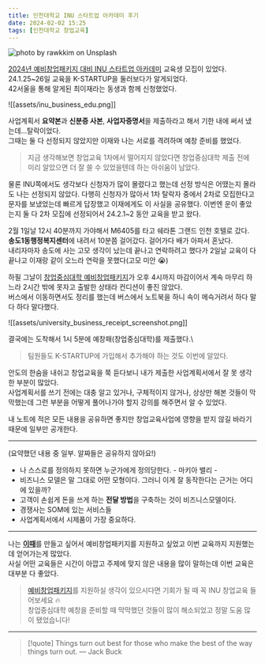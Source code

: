 ```yaml
---
title: 인천대학교 INU 스타트업 아카데미 후기
date: 2024-02-02 15:25
tags: [인천대학교 창업교육]
---
```


![photo by rawkkim on Unsplash](https://images.unsplash.com/photo-1706520560614-709627d1a67f?crop=entropy&cs=srgb&fm=jpg&ixid=M3wzNjM5Nzd8MHwxfHJhbmRvbXx8fHx8fHx8fDE3MDY4NTUxNDd8&ixlib=rb-4.0.3&q=85&w=768&h=432)

[2024년 예비창업패키지 대비 INU 스타트업 아카데미](https://startup.inu.ac.kr/startup/7700/subview.do?enc=Zm5jdDF8QEB8JTJGYmJzJTJGc3RhcnR1cCUyRjU5MiUyRjM3OTMxNSUyRmFydGNsVmlldy5kbyUzRg%3D%3D) 교육생 모집이 있었다.\
24.1.25~26일 교육을 K-STARTUP을 둘러보다가 알게되었다.\
42서울을 통해 알게된 최이재라는 동생과 함께 신청했었다.

![[assets/inu_business_edu.png]]

사업계획서 **요약본**과 **신분증 사본**, **사업자증명서**을 제출하라고 해서 기한 내에 써서 냈는데...탈락이었다.\
그때는 둘 다 선정되지 않았지만 이재와 나는 서로를 격려하며 예창 준비를 했었다.

>지금 생각해보면 창업교육 1차에서 떨어지지 않았다면 창업중심대학 제출 전에 미리 알았으면 더 잘 쓸 수 있었을텐데 하는 아쉬움이 남았다.

물론 INU쪽에서도 생각보다 신청자가 많이 몰렸다고 했는데 선정 방식은 어땠는지 몰라도 나는 선정되지 않았다.
다행히 신청자가 많아서 1차 탈락자 중에서 2차로 모집한다고 문자를 보냈었는데 빠르게 답장했고 이재에게도 이 사실을 공유했다.
이번엔 운이 좋았는지 둘 다 2차 모집에 선정되어서 24.2.1~2 동안 교육을 받고 왔다.

2월 1일날 12시 40분까지 가야해서 M6405를 타고 쉐라톤 그랜드 인천 호텔로 갔다. **송도1동행정복지센터**에 내려서 10분쯤 걸어갔다. 걸어가다 배가 아파서 혼났다.\
내리자마자 송도에 사는 고모 생각이 났는데 끝나고 연락하려고 했다가 2일날 교육이 다 끝나고 이재랑 같이 오느라 연락을 못했다(고모 미안 😭)

하필 그날이 [창업중심대학 예비창업패키지](https://www.k-startup.go.kr/web/contents/bizpbanc-deadline.do?schM=view&pbancSn=167360&page=2&schStr=regist&pbancEndYn=Y)가 오후 4시까지 마감이어서 계속 마무리 하느라 2시간 밖에 못자고 출발한 상태라 컨디션이 좋진 않았다.\
버스에서 이동하면서도 정리를 했는데 버스에서 노트북을 하니 속이 메슥거려서 하다 말다 하다 말다했다.

![[assets/university_business_receipt_screenshot.png]]

결국에는 도착해서 1시 5분에 예창패(창업중심대학)를 제출했다.\
>팀원들도 K-STARTUP에 가입해서 추가해야 하는 것도 이번에 알았다.

안도의 한숨을 내쉬고 창업교육을 쭉 듣다보니 내가 제출한 사업계획서에서 잘 못 생각한 부분이 많았다.\
사업계획서를 쓰기 전에는 대충 알고 있거나, 구체적이지 않거나, 상상만 해본 것들이 막막했는데 그런 부분을 어떻게 풀어나가야 할지 강의를 해주면서 알 수 있었다.

내 노트에 적은 모든 내용을 공유하면 좋지만 창업교육사업에 영향을 받지 않길 바라기 때문에 일부만 공개한다.

---
(요약했던 내용 중 일부. 알짜들은 공유하지 않아요!)

- 나 스스로를 정의하지 못하면 누군가에게 정의당한다. - 마키아 밸리 -
- 비즈니스 모델은 말 그대로 어떤 모형이다. 그러니 이게 잘 동작한다는 근거는 어디에 있을까?
- 고객이 손쉽게 돈을 쓰게 하는 **전달 방법**을 구축하는 것이 비즈니스모델이다.
- 경쟁사는 SOM에 있는 서비스들
- 사업계획서에서 시제품이 가장 중요하다.

---

나는 [**이때**](https://ittae.com/)를 만들고 싶어서 예비창업패키지를 지원하고 싶었고 이번 교육까지 지원했는데 얻어가는게 많았다.\
사실 어떤 교육들은 시간이 아깝고 주제에 맞지 않은 내용을 많이 말하는데 이번 교육은 대부분 다 좋았다.

> [예비창업패키지](https://www.k-startup.go.kr/web/contents/bizpbanc-ongoing.do?schM=view&pbancSn=167495&page=1&schStr=regist&pbancEndYn=N)를 지원하실 생각이 있으시다면 기회가 될 때 꼭 INU 창업교육 들어보세요 🔥\
> 창업중심대학 예창을 준비할 때 막막했던 것들이 많이 해소되었고 정말 도움 많이 됐었습니다!

---

> [!quote] Things turn out best for those who make the best of the way things turn out.
> — Jack Buck